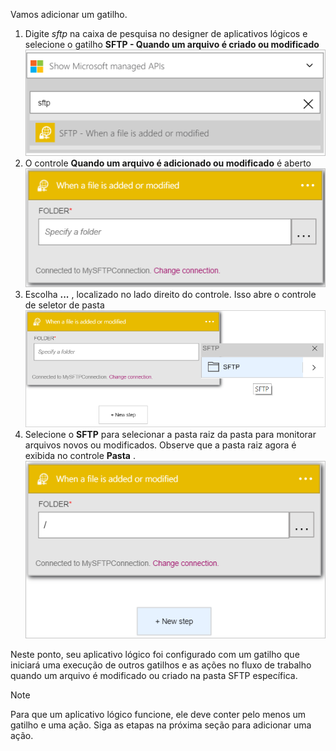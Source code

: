 Vamos adicionar um gatilho.

1. Digite *sftp* na caixa de pesquisa no designer de aplicativos lógicos e selecione o gatilho **SFTP - Quando um arquivo é criado ou modificado**   
   ![Imagem do gatilho de SFTP 1](./media/connectors-create-api-sftp/trigger-1.png)  
2. O controle **Quando um arquivo é adicionado ou modificado** é aberto  
   ![Imagem do gatilho de SFTP 2](./media/connectors-create-api-sftp/trigger-2.png)  
3. Escolha **...** , localizado no lado direito do controle. Isso abre o controle de seletor de pasta   
   ![Imagem do gatilho de SFTP 3](./media/connectors-create-api-sftp/action-1.png)  
4. Selecione o **SFTP** para selecionar a pasta raiz da pasta para monitorar arquivos novos ou modificados. Observe que a pasta raiz agora é exibida no controle **Pasta** .  
   ![Imagem do gatilho de SFTP 4](./media/connectors-create-api-sftp/action-2.png)   

Neste ponto, seu aplicativo lógico foi configurado com um gatilho que iniciará uma execução de outros gatilhos e as ações no fluxo de trabalho quando um arquivo é modificado ou criado na pasta SFTP específica. 

> [!NOTE]
> Para que um aplicativo lógico funcione, ele deve conter pelo menos um gatilho e uma ação. Siga as etapas na próxima seção para adicionar uma ação.  
> 
> 



<!--HONumber=Nov16_HO3-->


